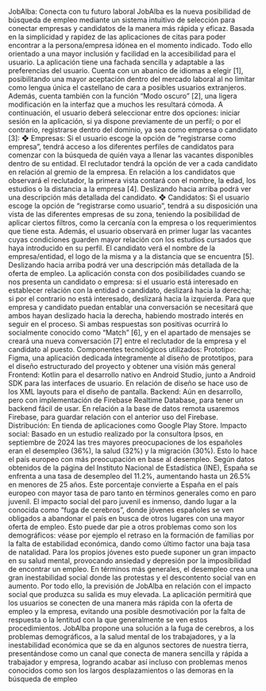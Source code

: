 JobAlba: Conecta con tu futuro laboral
 JobAlba es la nueva posibilidad de búsqueda de empleo mediante un sistema
 intuitivo de selección para conectar empresas y candidatos de la manera más rápida y
 eficaz. Basada en la simplicidad y rapidez de las aplicaciones de citas para poder encontrar
 a la persona/empresa idónea en el momento indicado. Todo ello orientado a una mayor
 inclusión y facilidad en la accesibilidad para el usuario.
 La aplicación tiene una fachada sencilla y adaptable a las preferencias del usuario.
 Cuenta con un abanico de idiomas a elegir [1], posibilitando una mayor aceptación dentro
 del mercado laboral al no limitar como lengua única el castellano de cara a posibles
 usuarios extranjeros. Además, cuenta también con la función “Modo oscuro” [2], una ligera
 modificación en la interfaz que a muchos les resultará cómoda. A continuación, el usuario
 deberá seleccionar entre dos opciones: iniciar sesión en la aplicación, si ya dispone
 previamente de un perfil; o por el contrario, registrarse dentro del dominio, ya sea como
 empresa o candidato [3]:
 ❖ Empresas: Si el usuario escoge la opción de “registrarse como empresa”,
 tendrá acceso a los diferentes perfiles de candidatos para comenzar con la
 búsqueda de quién vaya a llenar las vacantes disponibles dentro de su
 entidad. El reclutador tendrá la opción de ver a cada candidato en relación al
 gremio de la empresa. En relación a los candidatos que observará el
 reclutador, la primera vista contará con el nombre, la edad, los estudios o la
 distancia a la empresa [4]. Deslizando hacia arriba podrá ver una descripción
 más detallada del candidato.
 ❖ Candidatos: Si el usuario escoge la opción de “registrarse como usuario”,
 tendrá a su disposición una vista de las diferentes empresas de su zona,
 teniendo la posibilidad de aplicar ciertos filtros, como la cercanía con la
 empresa o los requerimientos que tiene esta. Además, el usuario observará
 en primer lugar las vacantes cuyas condiciones guarden mayor relación con
 los estudios cursados que haya introducido en su perfil. El candidato verá el
 nombre de la empresa/entidad, el logo de la misma y a la distancia que se
 encuentra [5]. Deslizando hacia arriba podrá ver una descripción más
 detallada de la oferta de empleo.
 La aplicación consta con dos posibilidades cuando se nos presenta un candidato o
 empresa: si el usuario está interesado en establecer relación con la entidad o candidato,
 deslizará hacia la derecha; si por el contrario no está interesado, deslizará hacia la
 izquierda. Para que empresa y candidato puedan entablar una conversación se necesitará
 que ambos hayan deslizado hacia la derecha, habiendo mostrado interés en seguir en el
 proceso. Si ambas respuestas son positivas ocurrirá lo socialmente conocido como “Match”
 [6], y en el apartado de mensajes se creará una nueva conversación [7] entre el reclutador
 de la empresa y el candidato al puesto.
 Componentes tecnológicos utilizados:
 Prototipo: Figma, una aplicación dedicada íntegramente al diseño de prototipos,
 para el diseño estructurado del proyecto y obtener una visión más general
 Frontend: Kotlin para el desarrollo nativo en Android Studio, junto a Android SDK
 para las interfaces de usuario. En relación de diseño se hace uso de los XML layouts para el
 diseño de pantalla.
 Backend: Aún en desarrollo, pero con implementación de Firebase Realtime
 Database, para tener un backend fácil de usar. En relación a la base de datos remota
 usaremos Firebase, para guardar relación con el anterior uso del Firebase.
 Distribución: En tienda de aplicaciones como Google Play Store.
 Impacto social:
 Basado en un estudio realizado por la consultora Ipsos, en septiembre de 2024 las
 tres mayores preocupaciones de los españoles eran el desempleo (36%), la salud (32%) y
 la migración (30%). Esto lo hace el país europeo con más preocupación en base al
 desempleo.
 Según datos obtenidos de la página del Instituto Nacional de Estadística (INE),
 España se enfrenta a una tasa de desempleo del 11.2%, aumentando hasta un 26.5% en
 menores de 25 años. Este porcentaje convierte a España en el país europeo con mayor
 tasa de paro tanto en términos generales como en paro juvenil.
 El impacto social del paro juvenil es inmenso, dando lugar a la conocida como “fuga
 de cerebros”, donde jóvenes españoles se ven obligados a abandonar el país en busca de
 otros lugares con una mayor oferta de empleo. Esto puede dar pie a otros problemas como
 son los demográficos: véase por ejemplo el retraso en la formación de familias por la falta
 de estabilidad económica, dando como último factor una baja tasa de natalidad.
 Para los propios jóvenes esto puede suponer un gran impacto en su salud mental,
 provocando ansiedad y depresión por la imposibilidad de encontrar un empleo.
 En términos más generales, el desempleo crea una gran inestabilidad social donde
 las protestas y el descontento social van en aumento.
 Por todo ello, la previsión de JobAlba en relación con el impacto social que produzca
 su salida es muy elevada. La aplicación permitirá que los usuarios se conecten de una
 manera más rápida con la oferta de empleo y la empresa, evitando una posible
 desmotivación por la falta de respuesta o la lentitud con la que generalmente se ven estos
 procedimientos. JobAlba propone una solución a la fuga de cerebros, a los problemas
 demográficos, a la salud mental de los trabajadores, y a la inestabilidad económica que se
 da en algunos sectores de nuestra tierra, presentándose como un canal que conecta de
 manera sencilla y rápida a trabajador y empresa, logrando acabar así incluso con problemas
 menos conocidos como son los largos desplazamientos o las demoras en la búsqueda de
 empleo

